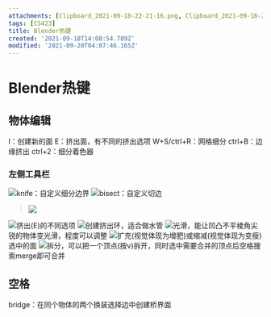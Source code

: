 ```yaml
---
attachments: [Clipboard_2021-09-18-22-21-16.png, Clipboard_2021-09-18-22-21-45.png, Clipboard_2021-09-19-15-28-07.png, Clipboard_2021-09-19-15-28-40.png, Clipboard_2021-09-19-15-56-02.png, Clipboard_2021-09-19-16-01-41.png, Clipboard_2021-09-20-11-57-24.png, Clipboard_2021-09-20-12-07-45.png]
tags: [CS423]
title: Blender热键
created: '2021-09-18T14:08:54.789Z'
modified: '2021-09-20T04:07:46.165Z'
---
```


# Blender热键
## 物体编辑
I：创建新的面
E：挤出面，有不同的挤出选项
W+S/ctrl+R：网格细分
ctrl+B：边缘挤出
ctrl+2：细分着色器
### 左侧工具栏
![](@attachment/Clipboard_2021-09-18-22-21-16.png)knife：自定义细分边界
![](@attachment/Clipboard_2021-09-19-15-28-07.png)bisect：自定义切边
> ![](@attachment/Clipboard_2021-09-19-15-28-40.png)

![](@attachment/Clipboard_2021-09-18-22-21-45.png)挤出(E)的不同选项
![](@attachment/Clipboard_2021-09-19-15-56-02.png)创建挤出环，适合做水管
![](@attachment/Clipboard_2021-09-19-16-01-41.png)光滑，能让凹凸不平棱角尖锐的物体变光滑，程度可以调整
![](@attachment/Clipboard_2021-09-20-11-57-24.png)扩充(视觉体现为增肥)或缩减(视觉体现为变瘦)选中的面
![](@attachment/Clipboard_2021-09-20-12-07-45.png)拆分，可以把一个顶点(按v)拆开，同时选中需要合并的顶点后空格搜索merge即可合并

## 空格
bridge：在同个物体的两个换装选择边中创建桥界面
